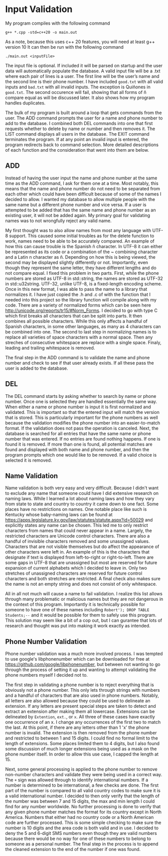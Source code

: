 # Input Validation

My program compiles with the following command

```g++ *.cpp -std=c++20 -o main.out```

As a note, because this uses c++ 20 features, you will need at least g++ version 10
It can then be run with the following command

```./main.out <inputFile>```

The input file is optional. If included it will be parsed on startup and the user data will automatically populate the database.
A valid input file will be a .txt where each pair of lines is a user. The first line will be the user’s name and the second line is their phone number. I have included `good.txt` with all valid inputs and `bad.txt` with all invalid inputs. The exception is Quiñones in `good.txt`. The second occurence will fail, showing that all forms of ñ compare equal as will be discussed later. It also shows how my program handles duplicates.

The bulk of my program is built around a loop that gets commands from the user. The ADD command prompts the user for a name and phone number to add to the database. I combined both DEL commands into one that first requests whether to delete by name or number and then removes it. The LIST command displays all users in the database. The EXIT command terminates the program. If at any point an invalid input is entered, the program redirects back to command selection. More detailed descriptions of each function and the consideration that went into them are below.

## ADD
Instead of having the user input the name and phone number at the same time as the ADD command, I ask for them one at a time. Most notably, this means that the name and phone number do not need to be separated from each other which could have been difficult because of some of the names I decided to allow. I wanted my database to allow multiple people with the same name but a different phone number and vice versa. If a user is attempted to be added that has the same name and phone number as an existing user, it will not be added again. My primary goal for validating names was to not wrongfully reject any valid name.

My first thought was to also allow names from most any language with UTF-8 support. This caused some initial troubles as for the delete function to work, names need to be able to be accurately compared. An example of how this can cause trouble is the Spanish ñ character. In UTF-8 it can either be represented as its code or a combination of the ~ combining character and a Latin n character as ñ. Depending on how this is being viewed, the second may be displayed slightly differently or not. Importantly, even though they represent the same letter, they have different lengths and do not compare equal. I fixed this problem in two parts. First, while the phone numbers are stored as UTF-8 in std::string, the names are stored as UTF-32 in std::u32string. UTF-32, unlike UTF-8, is a fixed-length encoding scheme. Once in this new format, I was able to pass the name to a library that normalizes it. I have just copied the .h and .c of with the function that I needed into this project so the library function will compile along with my code. There are a variety of normalized forms which can be seen here http://unicode.org/reports/tr15/#Norm_Forms. I decided to go with type C which first breaks all characters that can be split into parts. It then combines all possible characters. While this only affects a handful of Spanish characters, in some other languages, as many as 4 characters can be combined into one. The second to last step in normalizing names is to replace all varieties of space characters with a normal space. Then any streches of consecutive whitespace are replace with a single space. Finaly, leading and trailing whitespace is removed.

The final step in the ADD command is to validate the name and phone number and check to see if that user already exists. If all these pass the user is added to the database.

## DEL
The DEL command starts by asking whether to search by name or phone number. Once one is selected they are handled essentially the same way. When either a name or phone number is input it is first normalized and validated. This is important so that the entered input will match the version that is stored. This is particularly important for the phone numbers as well because the validation modifies the phone number into an easier-to-match format. If the validation does not pass the operation is canceled. Next, the database is searched for all entries that have the same name or phone number that was entered. If no entries are found nothing happens. If one is found it is removed. If more than one is found, all potential matches are found and displayed with both name and phone number, and then the program prompts which one would like to be removed. If a valid choice is selected it is removed.

## Name Validation
Name validation is both very easy and very difficult. Because I didn't want to exclude any name that someone could have I did extensive research on naming laws. While I learned a lot about naming laws and how they vary from state to state and country to country it came down to one fact. Some places have no restrictions on names. One notable place like such is Kentucky whose baby-naming laws can be found at https://apps.legislature.ky.gov/law/statutes/statute.aspx?id=50029 and explicitly states any name can be chosen. This led me to only restrict characters from names that could never appear in a name. Largely, the restricted characters are Unicode control characters. There are also a handful of invisible characters removed and some unassigned values. Characters that are not visible themselves but do affect the appearance of other characters were left in. An example of this is the characters that designate if text is displayed from left-to-right or right-to-left. There are some gaps in UTF-8 that are unassigned but most are reserved for future expansion of current alphabets which I decided to leave in. Only two stretches of unassigned characters are reserved for future control characters and both stretches are restricted. A final check also makes sure the name is not an empty string and does not consist of only whitespace.

All in all not much will cause a name to fail validation. I realize this list allows through many problematic or malicious names but they are not dangerous in the context of this program. Importantly it is technically possible for someone to have one of these names including `Robert'); DROP TABLE Students;--` and it would be possible for them to safely use this program. This solution may seem like a bit of a cop out, but I can gurantee that lots of research and thought was put into making it work exactly as intended.

## Phone Number Validation
Phone number validation was a much more involved process. I was tempted to use google's libphonenumber which can be downloaded for free at https://github.com/google/libphonenumber, but between not wanting to go through the process of setting it up and wanting to attempt validating the phone numbers myself I decided not to.

The first step in validating a phone number is to reject everything that is obviously not a phone number. This only lets through strings with numbers and a handful of characters that are also used in phone numbers. Notably, all letters are also allowed because they could be used to delineate an extension. If any letters are present special steps are taken to detect and extract an extension after making them all lowercase. Extensions can be delineated by `Extention`, `ext.`, or `x`. All three of these cases have exactly one occurrence of an x. I change any occurrences of the first two to match the last. At this point, if there are any letters other than 1 'x' the phone number is invalid. The extension is then removed from the phone number and restricted to between 1 and 15 digits. I could find no formal limit to the length of extensions. Some places limited them to 4 digits, but I also found some discussion of much longer extensions being used as a mask on the phone number itself. In order to allow this use case, I capped the length at 15.

Next, some general processing is applied to the phone number to remove non-number characters and validate they were being used in a correct way. The `+` sign was allowed through to identify international numbers. If a number is determined to be international, a few checks are done. The first part of the number is compared to all valid country codes to make sure it is a valid international number. I decided to then only verify that the length of the number was between 7 and 15 digits, the max and min length I could find for any number worldwide. No further processing is done to verify that any given phone number matches the format for its country except in North America. Numbers that either had no country code or a North American code are further processed. This is some simple checking to make sure the number is 10 digits and the area code is both valid and in use. I decided to deny the 5 and 6-digit SMS numbers even though they are valid numbers because there would be no way for one of these numbers to belong to someone as a personal number. The final step in the process is to append the cleaned extension to the end of the number if one was found.